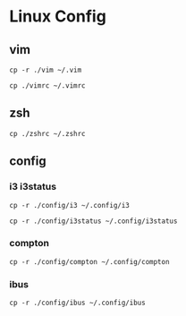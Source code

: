 # Linux Config


## vim
`cp -r ./vim ~/.vim`

`cp ./vimrc ~/.vimrc`


## zsh
`cp ./zshrc ~/.zshrc`


## config 
### i3 i3status

`cp -r ./config/i3 ~/.config/i3`

`cp -r ./config/i3status ~/.config/i3status`


### compton 

`cp -r ./config/compton ~/.config/compton`


### ibus

`cp -r ./config/ibus ~/.config/ibus`

